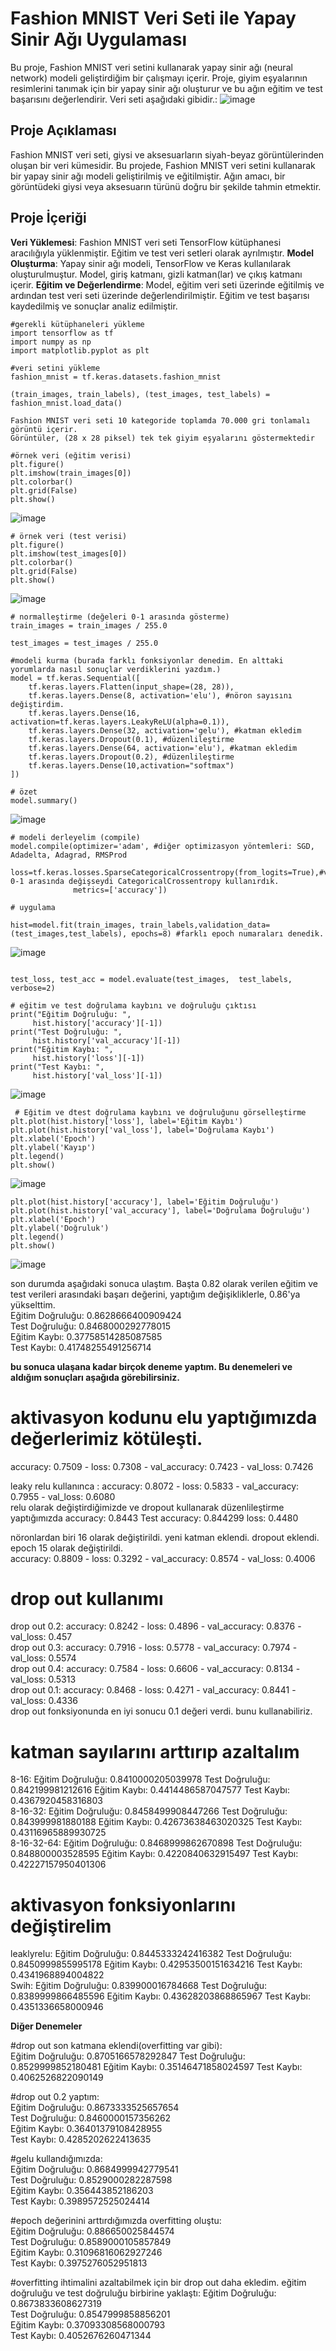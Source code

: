 # Fashion MNIST Veri Seti ile Yapay Sinir Ağı Uygulaması
Bu proje, Fashion MNIST veri setini kullanarak yapay sinir ağı (neural network) modeli geliştirdiğim bir çalışmayı içerir. Proje, giyim eşyalarının resimlerini tanımak için bir yapay sinir ağı oluşturur ve bu ağın eğitim ve test başarısını değerlendirir. Veri seti aşağıdaki gibidir.:
![image](https://github.com/kursova/Fashion-MNIST-Veri-Seti-ile-Yapay-Sinir-Agi-Uygulamasi/assets/9978930/65d699c4-1e96-45a6-bb30-409a1615a06f)

## Proje Açıklaması 
Fashion MNIST veri seti, giysi ve aksesuarların siyah-beyaz görüntülerinden oluşan bir veri kümesidir. Bu projede, Fashion MNIST veri setini kullanarak bir yapay sinir ağı modeli geliştirilmiş ve eğitilmiştir. Ağın amacı, bir görüntüdeki giysi veya aksesuarın türünü doğru bir şekilde tahmin etmektir. 

## Proje İçeriği  
**Veri Yüklemesi**: Fashion MNIST veri seti TensorFlow kütüphanesi aracılığıyla yüklenmiştir. Eğitim ve test veri setleri olarak ayrılmıştır.
**Model Oluşturma**: Yapay sinir ağı modeli, TensorFlow ve Keras kullanılarak oluşturulmuştur. Model, giriş katmanı, gizli katman(lar) ve çıkış katmanı içerir. 
**Eğitim ve Değerlendirme**: Model, eğitim veri seti üzerinde eğitilmiş ve ardından test veri seti üzerinde değerlendirilmiştir. Eğitim ve test başarısı kaydedilmiş ve sonuçlar analiz edilmiştir. 

```
#gerekli kütüphaneleri yükleme
import tensorflow as tf
import numpy as np
import matplotlib.pyplot as plt

#veri setini yükleme
fashion_mnist = tf.keras.datasets.fashion_mnist

(train_images, train_labels), (test_images, test_labels) = fashion_mnist.load_data()

Fashion MNIST veri seti 10 kategoride toplamda 70.000 gri tonlamalı görüntü içerir. 
Görüntüler, (28 x 28 piksel) tek tek giyim eşyalarını göstermektedir

```

```
#örnek veri (eğitim verisi)
plt.figure()
plt.imshow(train_images[0])
plt.colorbar()
plt.grid(False)
plt.show()
```
![image](https://www.kaggleusercontent.com/kf/168832389/eyJhbGciOiJkaXIiLCJlbmMiOiJBMTI4Q0JDLUhTMjU2In0..ZIAgGu5FmZjqpfSEBKJfrg.y336fifw-ixlQ2n2jJVPDfxOoC2OWW6-k_UcgBgSHwYdyVclWetQ_xYzmSdRv4fdXlMuOXvpg3PffCjrS5ru6s2JbP7MS-tmiogvcU4ooxXno0NHsfCPL5i20UBwAX-4FaoYkejwS2_4VcJREEMotSxRupCG3tcAEIwq9BAJM7fldpclMgPaBURRHCLUrYJ_1C2KcVrqd7ttpoVp7Zlvm12k3zgmnzBmH_J1KXG7vmfHJaHFzhPiGX06elhSS2rhnUeLL7sTiw7uJJweVm_Bx1AQUmCYl4l_fFzqPRtxgabb1g5seRjZwhAxviboc8X8EFRU6ib2k8QcCCh1cm0-yIJ9zEe_8VaFq1UFtKN6fXnUZ53R3_W5UcQPotgZSHbVZaS-eBvLM2CnHnEdt237XLdX48vWqaJmRFs4g2aAmv9wgweVWFXocVOfaz8f6sX6zdYpYxHVfFY3iWWPioT_y2ZQ1-x9gn0olY08-0tj25P_4qk1B3GKPs9z6pOtFO_QrhVILln6Ila5c1rWV9Qu2pPt0RFdYGbFl6QQNFh7JxuQNAubYwhDhrtG36ykoEsy_N9leOFvmG80ZrEg5DUdanriZSPI69kcoHzw2qTLqa6YPm6J21jq2Cc_ysazyNKbV1YuBqAePj3DrArNQ0q7_uWChHAeXM18TzTyMAE029IbDQ1ghwG9E-FHqFspbt6Q.qCa4-fZDBe-vIQ832BKIcg/__results___files/__results___0_0.png)   
```
# örnek veri (test verisi)
plt.figure()
plt.imshow(test_images[0])
plt.colorbar()
plt.grid(False)
plt.show()
```
![image](https://github.com/kursova/Fashion-MNIST-Veri-Seti-ile-Yapay-Sinir-Agi-Uygulamasi/assets/9978930/84bea948-b403-457e-a2d7-2a988b428aee)

```
# normalleştirme (değeleri 0-1 arasında gösterme)
train_images = train_images / 255.0

test_images = test_images / 255.0

#modeli kurma (burada farklı fonksiyonlar denedim. En alttaki yorumlarda nasıl sonuçlar verdiklerini yazdım.)
model = tf.keras.Sequential([
    tf.keras.layers.Flatten(input_shape=(28, 28)),
    tf.keras.layers.Dense(8, activation='elu'), #nöron sayısını değiştirdim.    
    tf.keras.layers.Dense(16, activation=tf.keras.layers.LeakyReLU(alpha=0.1)),
    tf.keras.layers.Dense(32, activation='gelu'), #katman ekledim
    tf.keras.layers.Dropout(0.1), #düzenlileştirme
    tf.keras.layers.Dense(64, activation='elu'), #katman ekledim
    tf.keras.layers.Dropout(0.2), #düzenlileştirme
    tf.keras.layers.Dense(10,activation="softmax")
])

# özet
model.summary()

```

![image](https://github.com/kursova/Fashion-MNIST-Veri-Seti-ile-Yapay-Sinir-Agi-Uygulamasi/assets/9978930/035a0c8a-b61b-4d2c-bf1f-98c37337e3cc)

```
# modeli derleyelim (compile)
model.compile(optimizer='adam', #diğer optimizasyon yöntemleri: SGD, Adadelta, Adagrad, RMSProd
              loss=tf.keras.losses.SparseCategoricalCrossentropy(from_logits=True),#verilerimiz 0-1 arasında değişseydi CategoricalCrossentropy kullanırdık.
              metrics=['accuracy'])

# uygulama

hist=model.fit(train_images, train_labels,validation_data=(test_images,test_labels), epochs=8) #farklı epoch numaraları denedik.
```

![image](https://github.com/kursova/Fashion-MNIST-Veri-Seti-ile-Yapay-Sinir-Agi-Uygulamasi/assets/9978930/99671f25-e403-4ae3-a4b1-611c2ee53404)

```

test_loss, test_acc = model.evaluate(test_images,  test_labels, verbose=2)

# eğitim ve test doğrulama kaybını ve doğruluğu çıktısı
print("Eğitim Doğruluğu: ",
     hist.history['accuracy'][-1])
print("Test Doğruluğu: ",
     hist.history['val_accuracy'][-1])
print("Eğitim Kaybı: ",
     hist.history['loss'][-1])
print("Test Kaybı: ",
     hist.history['val_loss'][-1])
```
![image](https://github.com/kursova/Fashion-MNIST-Veri-Seti-ile-Yapay-Sinir-Agi-Uygulamasi/assets/9978930/30cbf6a5-941a-4422-a49b-97eda3eacd5d)

```
 # Eğitim ve dtest doğrulama kaybını ve doğruluğunu görselleştirme    
plt.plot(hist.history['loss'], label='Eğitim Kaybı') 
plt.plot(hist.history['val_loss'], label='Doğrulama Kaybı') 
plt.xlabel('Epoch')
plt.ylabel('Kayıp') 
plt.legend() 
plt.show() 
```
![image](https://github.com/kursova/Fashion-MNIST-Veri-Seti-ile-Yapay-Sinir-Agi-Uygulamasi/assets/9978930/196aef7d-fe20-405c-8424-ba4b0c31f90e)

```
plt.plot(hist.history['accuracy'], label='Eğitim Doğruluğu') 
plt.plot(hist.history['val_accuracy'], label='Doğrulama Doğruluğu') 
plt.xlabel('Epoch') 
plt.ylabel('Doğruluk') 
plt.legend() 
plt.show()
```
![image](https://github.com/kursova/Fashion-MNIST-Veri-Seti-ile-Yapay-Sinir-Agi-Uygulamasi/assets/9978930/a9ae0c71-db3d-48c2-8826-db97f16b9c43)


son durumda aşağıdaki sonuca ulaştım. Başta 0.82 olarak verilen eğitim ve test verileri arasındaki başarı değerini, yaptığım değişikliklerle, 0.86'ya yükselttim.  
Eğitim Doğruluğu:   0.8628666400909424              
Test Doğruluğu:     0.8468000292778015    
Eğitim Kaybı:       0.37758514285087585            
Test Kaybı:         0.41748255491256714        

**bu sonuca ulaşana kadar birçok deneme yaptım. Bu denemeleri ve aldığım sonuçları aşağıda görebilirsiniz.**

# aktivasyon kodunu elu yaptığımızda değerlerimiz kötüleşti.        
accuracy: 0.7509 - loss: 0.7308 - val_accuracy: 0.7423 - val_loss: 0.7426                

leaky relu kullanınca : accuracy: 0.8072 - loss: 0.5833 - val_accuracy: 0.7955 - val_loss: 0.6080            
relu olarak değiştirdiğimizde ve dropout kullanarak düzenlileştirme yaptığımızda accuracy: 0.8443  Test accuracy: 0.844299 loss: 0.4480            

nöronlardan biri 16 olarak değiştirildi. yeni katman eklendi. dropout eklendi. epoch 15 olarak değiştirildi.                
accuracy: 0.8809 - loss: 0.3292 - val_accuracy: 0.8574 - val_loss: 0.4006            


# drop out kullanımı            
drop out 0.2:  accuracy: 0.8242 - loss: 0.4896 - val_accuracy: 0.8376 - val_loss: 0.457            
drop out 0.3: accuracy: 0.7916 - loss: 0.5778 - val_accuracy: 0.7974 - val_loss: 0.5574            
drop out 0.4: accuracy: 0.7584 - loss: 0.6606 - val_accuracy: 0.8134 - val_loss: 0.5313                           
drop out 0.1: accuracy: 0.8468 - loss: 0.4271 - val_accuracy: 0.8441 - val_loss: 0.4336            
drop out fonksiyonunda en iyi sonucu 0.1 değeri verdi. bunu kullanabiliriz.            

# katman sayılarını arttırıp azaltalım                
8-16: Eğitim Doğruluğu:         0.8410000205039978 Test Doğruluğu:  0.842199981212616 Eğitim Kaybı:  0.4414486587047577 Test Kaybı:  0.4367920458316803            
8-16-32: Eğitim Doğruluğu:      0.8458499908447266 Test Doğruluğu:  0.843999981880188 Eğitim Kaybı:  0.42673638463020325 Test Kaybı: 0.43116965889930725     
8-16-32-64: Eğitim Doğruluğu:   0.8468999862670898 Test Doğruluğu:  0.848800003528595 Eğitim Kaybı:  0.4220840632915497 Test Kaybı:  0.42227157950401306      

# aktivasyon fonksiyonlarını değiştirelim     
leaklyrelu: Eğitim Doğruluğu:   0.8445333242416382 Test Doğruluğu:  0.8450999855995178 Eğitim Kaybı:  0.42953500151634216 Test Kaybı:  0.4341968894004822    
Swih: Eğitim Doğruluğu:         0.839900016784668 Test Doğruluğu:   0.8389999866485596 Eğitim Kaybı:  0.43628203868865967 Test Kaybı:  0.4351336658000946     

**Diğer Denemeler**                

#drop out son katmana eklendi(overfitting var gibi):                       
Eğitim Doğruluğu:   0.8705166578292847 
Test Doğruluğu:     0.8529999852180481 
Eğitim Kaybı:       0.35146471858024597 
Test Kaybı:         0.4062526822090149


#drop out 0.2 yaptım:                 
Eğitim Doğruluğu:   0.8673333525657654             
Test Doğruluğu:     0.8460000157356262             
Eğitim Kaybı:       0.36401379108428955             
Test Kaybı:         0.4285202622413635            

#gelu kullandığımızda:                 
Eğitim Doğruluğu:   0.8684999942779541             
Test Doğruluğu:     0.8529000282287598             
Eğitim Kaybı:       0.356443852186203             
Test Kaybı:         0.3989572525024414      

#epoch değerinini arttırdığımızda overfitting oluştu:     
Eğitim Doğruluğu:   0.886650025844574        
Test Doğruluğu:     0.8589000105857849     
Eğitim Kaybı:       0.31096816062927246    
Test Kaybı:         0.3975276052951813        

#overfitting ihtimalini azaltabilmek için bir drop out daha ekledim. eğitim doğruluğu ve test doğruluğu birbirine yaklaştı: 
Eğitim Doğruluğu:   0.8673833608627319  
Test Doğruluğu:     0.8547999858856201  
Eğitim Kaybı:       0.37093308568000793  
Test Kaybı:         0.4052676260471344  



